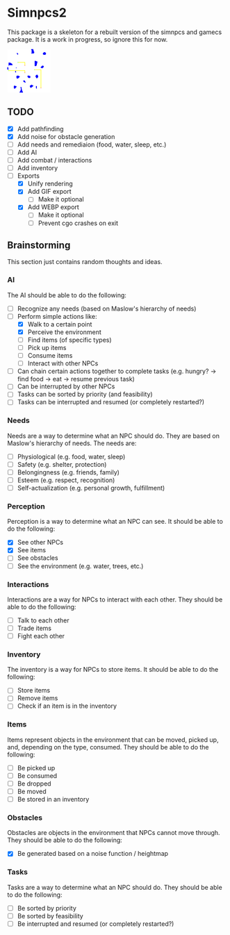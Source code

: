 # Simnpcs2

This package is a skeleton for a rebuilt version of the simnpcs and gamecs package. It is a work in progress, so ignore this for now.


![alt text](https://raw.githubusercontent.com/Flokey82/go_gens/master/simnpcs2/images/sample.webp "Pixel People!")

## TODO

- [X] Add pathfinding
- [X] Add noise for obstacle generation
- [ ] Add needs and remediaion (food, water, sleep, etc.)
- [ ] Add AI
- [ ] Add combat / interactions
- [ ] Add inventory
- [ ] Exports
    - [X] Unify rendering
    - [X] Add GIF export
        - [ ] Make it optional
    - [X] Add WEBP export
        - [ ] Make it optional
        - [ ] Prevent cgo crashes on exit

## Brainstorming

This section just contains random thoughts and ideas.

### AI

The AI should be able to do the following:

- [ ] Recognize any needs (based on Maslow's hierarchy of needs)
- [ ] Perform simple actions like:
    - [X] Walk to a certain point
    - [X] Perceive the environment
    - [ ] Find items (of specific types)
    - [ ] Pick up items
    - [ ] Consume items
    - [ ] Interact with other NPCs
- [ ] Can chain certain actions together to complete tasks
      (e.g. hungry? -> find food -> eat -> resume previous task)
- [ ] Can be interrupted by other NPCs
- [ ] Tasks can be sorted by priority (and feasibility)
- [ ] Tasks can be interrupted and resumed (or completely restarted?)

### Needs

Needs are a way to determine what an NPC should do. They are based on Maslow's hierarchy of needs. The needs are:

- [ ] Physiological (e.g. food, water, sleep)
- [ ] Safety (e.g. shelter, protection)
- [ ] Belongingness (e.g. friends, family)
- [ ] Esteem (e.g. respect, recognition)
- [ ] Self-actualization (e.g. personal growth, fulfillment)

### Perception

Perception is a way to determine what an NPC can see. It should be able to do the following:

- [X] See other NPCs
- [X] See items
- [ ] See obstacles
- [ ] See the environment (e.g. water, trees, etc.)

### Interactions

Interactions are a way for NPCs to interact with each other. They should be able to do the following:

- [ ] Talk to each other
- [ ] Trade items
- [ ] Fight each other

### Inventory

The inventory is a way for NPCs to store items. It should be able to do the following:

- [ ] Store items
- [ ] Remove items
- [ ] Check if an item is in the inventory

### Items

Items represent objects in the environment that can be moved, picked up, and, depending on the type, consumed. They should be able to do the following:

- [ ] Be picked up
- [ ] Be consumed
- [ ] Be dropped
- [ ] Be moved
- [ ] Be stored in an inventory

### Obstacles

Obstacles are objects in the environment that NPCs cannot move through. They should be able to do the following:

- [X] Be generated based on a noise function / heightmap

### Tasks

Tasks are a way to determine what an NPC should do. They should be able to do the following:

- [ ] Be sorted by priority
- [ ] Be sorted by feasibility
- [ ] Be interrupted and resumed (or completely restarted?)

